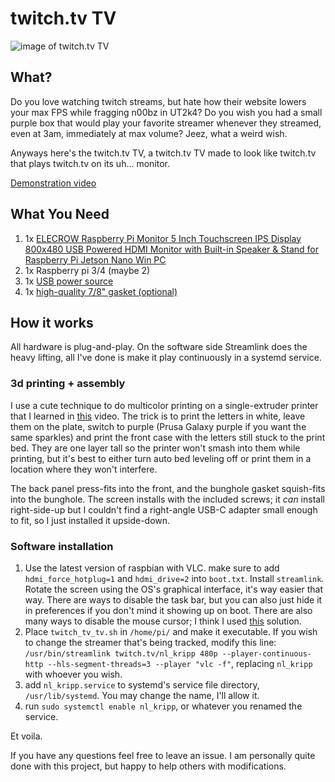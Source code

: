 # twitch.tv TV

![image of twitch.tv TV](media/20230924_124650~2.jpg)

## What?

Do you love watching twitch streams, but hate how their website lowers your max FPS while fragging n00bz in UT2k4? Do you wish you had a small purple box that would play your favorite streamer whenever they streamed, even at 3am, immediately at max volume? Jeez, what a weird wish.

Anyways here's the twitch.tv TV, a twitch.tv TV made to look like twitch.tv that plays twitch.tv on its uh... monitor.


[Demonstration video](https://www.youtube.com/watch?v=fUFpOonwDaY)

## What You Need

1. 1x [ELECROW Raspberry Pi Monitor 5 Inch Touchscreen IPS Display 800x480 USB Powered HDMI Monitor with Built-in Speaker & Stand for Raspberry Pi Jetson Nano Win PC](https://www.amazon.com/gp/product/B08343QX67/ref=ppx_yo_dt_b_search_asin_title)
2. 1x Raspberry pi 3/4 (maybe 2)
2. 1x [USB power source](https://www.amazon.com/gp/product/B07W8XHMJZ/)
3. 1x [high-quality 7/8" gasket (optional)](https://www.amazon.com/gp/product/B07BNCZ1QJ/)

## How it works

All hardware is plug-and-play. On the software side Streamlink does the heavy lifting, all I've done is make it play continuously in a systemd service. 

### 3d printing + assembly

I use a cute technique to do multicolor printing on a single-extruder printer that I learned in [this](https://www.youtube.com/watch?v=KV2AjyowXX4) video. The trick is to print the letters in white, leave them on the plate, switch to purple (Prusa Galaxy purple if you want the same sparkles) and print the front case with the letters still stuck to the print bed. They are one layer tall so the printer won't smash into them while printing, but it's best to either turn auto bed leveling off or print them in a location where they won't interfere.

The back panel press-fits into the front, and the bunghole gasket squish-fits into the bunghole. The screen installs with the included screws; it _can_ install right-side-up but I couldn't find a right-angle USB-C adapter small enough to fit, so I just installed it upside-down.

### Software installation

1. Use the latest version of raspbian with VLC. make sure to add `hdmi_force_hotplug=1` and `hdmi_drive=2` into `boot.txt`. Install `streamlink`. Rotate the screen using the OS's graphical interface, it's way easier that way. There are ways to disable the task bar, but you can also just hide it in preferences if you don't mind it showing up on boot. There are also many ways to disable the mouse cursor; I think I used [this](https://forums.raspberrypi.com/viewtopic.php?t=234879#p1871765) solution.
2. Place `twitch_tv_tv.sh` in `/home/pi/` and make it executable. If you wish to change the streamer that's being tracked, modify this line: `/usr/bin/streamlink twitch.tv/nl_kripp 480p --player-continuous-http --hls-segment-threads=3 --player "vlc -f"`, replacing `nl_kripp` with whoever you wish.
3. add `nl_kripp.service` to systemd's service file directory, `/usr/lib/systemd`. You may change the name, I'll allow it.
4. run `sudo systemctl enable nl_kripp`, or whatever you renamed the service.

Et voila.

If you have any questions feel free to leave an issue. I am personally quite done with this project, but happy to help others with modifications.



